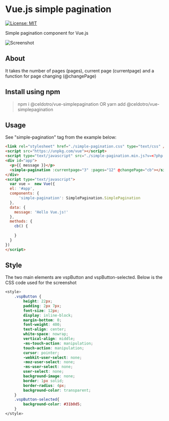 # Vue.js simple pagination
[![License: MIT](https://img.shields.io/badge/License-MIT-blue.svg)](https://opensource.org/licenses/MIT)

Simple pagination component for Vue.js

![Screenshot](http://i66.tinypic.com/2411ir7.png)

## About
It takes the number of pages (pages), current page (currentpage) and a function for page changing (@changePage)

## Install using npm
> npm i @celdotro/vue-simplepagination
OR
> yarn add @celdotro/vue-simplepagination 

## Usage
See "simple-pagination" tag from the example below:

```HTML
<link rel="stylesheet" href="./simple-pagination.css" type="text/css" />
<script src="https://unpkg.com/vue"></script>
<script type="text/javascript" src="./simple-pagination.min.js?v=<?php echo time(); ?>"></script>
<div id="app">
  <p>{{ message }}</p>
  <simple-pagination :currentpage="3" :pages="12" @changePage="cb"></simple-pagination>
</div>
<script type="text/javascript">
  var vue =  new Vue({
  el: '#app',
  components: {
      'simple-pagination': SimplePagination.SimplePagination
  },
  data: {
    message: 'Hello Vue.js!'
  },
  methods: {
    cb() {
        
    }
  }
})
</script>
```
## Style
The two main elements are vspButton and vspButton-selected. Below is the CSS code used for the screenshot
```CSS
<style>
	.vspButton {
		height: 22px;
		padding: 2px 7px;
		font-size: 12px;
		display: inline-block;
		margin-bottom: 0;
		font-weight: 400;
		text-align: center;
		white-space: nowrap;
		vertical-align: middle;
		-ms-touch-action: manipulation;
		touch-action: manipulation;
		cursor: pointer;
		-webkit-user-select: none;
		-moz-user-select: none;
		-ms-user-select: none;
		user-select: none;
		background-image: none;
		border: 1px solid;
		border-radius: 4px;
		background-color: transparent;
	}
	.vspButton-selected{
		background-color: #31b0d5;
	}
</style>
```
